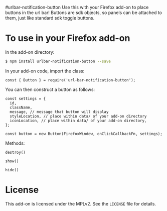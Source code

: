 #urlbar-notification-button
Use this with your Firefox add-on to place buttons in the url bar! Buttons are
sdk objects, so panels can be attached to them, just like standard sdk toggle
buttons.

# To use in your Firefox add-on
In the add-on directory:
```bash
$ npm install urlbar-notification-button --save
```

In your add-on code, import the class:
```
const { Button } = require('url-bar-notification-button');
```

You can then construct a button as follows:
```
const settings = {
  id,
  className,
  message, // message that button will display
  styleLocation, // place within data/ of your add-on directory
  iconLocation, // place within data/ of your add-on directory,
};

const button = new Button(FirefoxWindow, onClickCallbackFn, settings);
```

Methods:

`destroy()`

`show()`

`hide()`

# License
This add-on is licensed under the MPLv2. See the `LICENSE` file for details.
